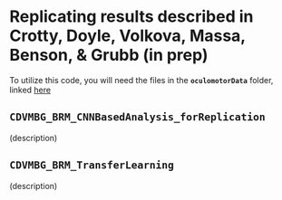 # Replicating results described in Crotty, Doyle, Volkova, Massa, Benson, & Grubb (in prep)
To utilize this code, you will need the files in the **``oculomotorData``** folder, linked [here]()

## ``CDVMBG_BRM_CNNBasedAnalysis_forReplication``
(description)

## ``CDVMBG_BRM_TransferLearning``
(description)
